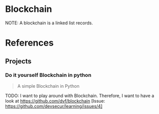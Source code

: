 # Blockchain

NOTE: A blockchain is a linked list records.

# References

## Projects

### Do it yourself Blockchain in python

> A simple Blockchain in Python

TODO: I want to play around with Blockchain. Therefore, I want to have a look at https://github.com/dvf/blockchain [Issue: https://github.com/devsecur/learning/issues/4]
